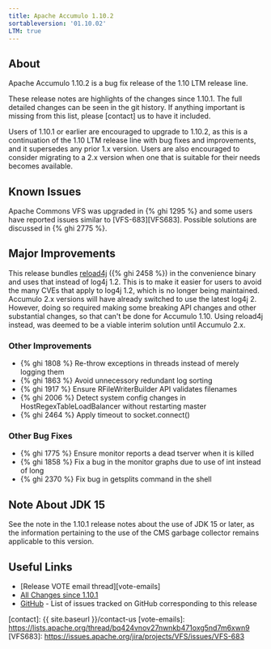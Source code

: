 ```yaml
---
title: Apache Accumulo 1.10.2
sortableversion: '01.10.02'
LTM: true
---
```


## About

Apache Accumulo 1.10.2 is a bug fix release of the 1.10 LTM release line.

These release notes are highlights of the changes since 1.10.1. The full
detailed changes can be seen in the git history. If anything important is
missing from this list, please [contact] us to have it included.

Users of 1.10.1 or earlier are encouraged to upgrade to 1.10.2, as this is a
continuation of the 1.10 LTM release line with bug fixes and improvements, and
it supersedes any prior 1.x version. Users are also encouraged to consider
migrating to a 2.x version when one that is suitable for their needs becomes
available.

## Known Issues

Apache Commons VFS was upgraded in {% ghi 1295 %} and some users have reported
issues similar to [VFS-683][VFS683]. Possible solutions are discussed in {% ghi 2775 %}.

## Major Improvements

This release bundles [reload4j](https://reload4j.qos.ch/) ({% ghi 2458 %}) in
the convenience binary and uses that instead of log4j 1.2. This is to make it
easier for users to avoid the many CVEs that apply to log4j 1.2, which is no
longer being maintained. Accumulo 2.x versions will have already switched to
use the latest log4j 2. However, doing so required making some breaking API
changes and other substantial changes, so that can't be done for Accumulo 1.10.
Using reload4j instead, was deemed to be a viable interim solution until
Accumulo 2.x.

### Other Improvements

* {% ghi 1808 %} Re-throw exceptions in threads instead of merely logging them
* {% ghi 1863 %} Avoid unnecessory redundant log sorting
* {% ghi 1917 %} Ensure RFileWriterBuilder API validates filenames
* {% ghi 2006 %} Detect system config changes in HostRegexTableLoadBalancer without restarting master
* {% ghi 2464 %} Apply timeout to socket.connect()

### Other Bug Fixes

* {% ghi 1775 %} Ensure monitor reports a dead tserver when it is killed
* {% ghi 1858 %} Fix a bug in the monitor graphs due to use of int instead of long
* {% ghi 2370 %} Fix bug in getsplits command in the shell

## Note About JDK 15

See the note in the 1.10.1 release notes about the use of JDK 15 or later, as
the information pertaining to the use of the CMS garbage collector remains
applicable to this version.

## Useful Links

* [Release VOTE email thread][vote-emails]
* [All Changes since 1.10.1][all-changes]
* [GitHub] - List of issues tracked on GitHub corresponding to this release

[GitHub]: https://github.com/apache/accumulo/issues?q=project%3Aapache%2Faccumulo%2F18
[all-changes]: https://github.com/apache/accumulo/compare/rel/1.10.1...apache:rel/1.10.2
[contact]: {{ site.baseurl }}/contact-us
[vote-emails]: https://lists.apache.org/thread/bq424vnov27nwnkb471oxg5nd7m6xwn9
[VFS683]: https://issues.apache.org/jira/projects/VFS/issues/VFS-683
